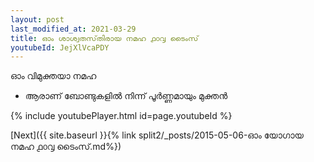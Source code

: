 ```yaml
---
layout: post
last_modified_at: 2021-03-29
title: ഓം ശാശ്വതസ്‌തിരായ നമഹ ൧൦൮ ടൈംസ്
youtubeId: JejXlVcaPDY
---
```

 
 
 ഓം വിമുക്തയാ നമഹ 
 
 -  ആരാണ് ബോണ്ടുകളിൽ നിന്ന് പൂർണ്ണമായും മുക്തൻ 
 
  
 
  
 
 
 
 
 
 


{% include youtubePlayer.html id=page.youtubeId %}
 
[Next]({{ site.baseurl }}{% link  split2/_posts/2015-05-06-ഓം യോഗായ നമഹ ൧൦൮ ടൈംസ്.md%})
 
